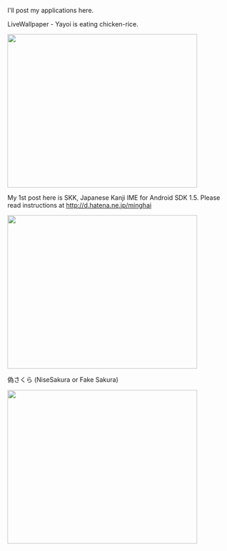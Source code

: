 I'll post my applications here.

LiveWallpaper - Yayoi is eating chicken-rice.

<a href='http://www.youtube.com/watch?feature=player_embedded&v=oXupjxwi1Bs' target='_blank'><img src='http://img.youtube.com/vi/oXupjxwi1Bs/0.jpg' width='425' height=344 /></a>

My 1st post here is SKK, Japanese Kanji IME for Android SDK 1.5.
Please read instructions at http://d.hatena.ne.jp/minghai

<a href='http://www.youtube.com/watch?feature=player_embedded&v=EfULaLEVjAI' target='_blank'><img src='http://img.youtube.com/vi/EfULaLEVjAI/0.jpg' width='425' height=344 /></a>

偽さくら (NiseSakura or Fake Sakura)

<a href='http://www.youtube.com/watch?feature=player_embedded&v=3Su8S3I0Qgk' target='_blank'><img src='http://img.youtube.com/vi/3Su8S3I0Qgk/0.jpg' width='425' height=344 /></a>